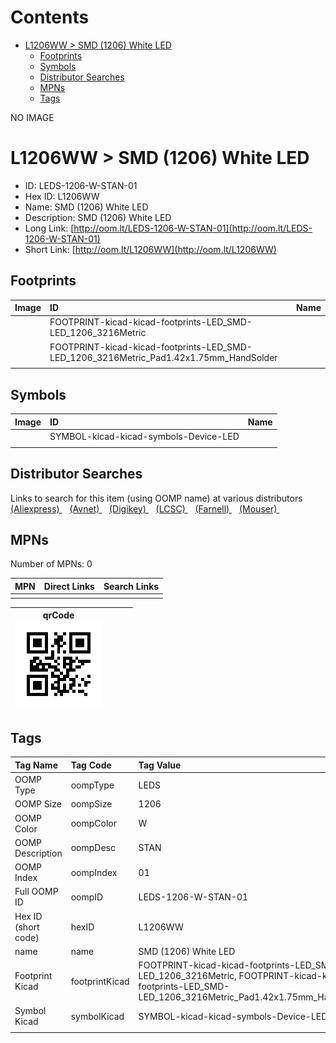 



Contents
========

* [L1206WW > SMD (1206) White LED](#l1206ww--smd-1206-white-led)
	* [Footprints](#footprints)
	* [Symbols](#symbols)
	* [Distributor Searches](#distributor-searches)
	* [MPNs](#mpns)
	* [Tags](#tags)
  
NO IMAGE  
# L1206WW > SMD (1206) White LED

- ID: LEDS-1206-W-STAN-01
- Hex ID: L1206WW
- Name: SMD (1206) White LED
- Description: SMD (1206) White LED
- Long Link: [http://oom.lt/LEDS-1206-W-STAN-01](http://oom.lt/LEDS-1206-W-STAN-01)
- Short Link: [http://oom.lt/L1206WW](http://oom.lt/L1206WW)

## Footprints
  

|Image|ID|Name|
| :--- | :--- | :--- |
||FOOTPRINT-kicad-kicad-footprints-LED_SMD-LED_1206_3216Metric||
||FOOTPRINT-kicad-kicad-footprints-LED_SMD-LED_1206_3216Metric_Pad1.42x1.75mm_HandSolder||
||||

## Symbols
  

|Image|ID|Name|
| :--- | :--- | :--- |
|![]()|SYMBOL-kicad-kicad-symbols-Device-LED||
||||

## Distributor Searches
  
Links to search for this item (using OOMP name) at various distributors  
[(Aliexpress) ](https://www.aliexpress.com/wholesale?SearchText=1117SMD+1206+White+LED)&nbsp;&nbsp;&nbsp;[(Avnet) ](https://www.avnet.com/shop/us/search/SMD+1206+White+LED)&nbsp;&nbsp;&nbsp;[(Digikey) ](https://www.digikey.co.uk/en/products/result?s=SMD+1206+White+LED)&nbsp;&nbsp;&nbsp;[(LCSC) ](https://www.lcsc.com/search?q=SMD+1206+White+LED)&nbsp;&nbsp;&nbsp;[(Farnell) ](https://uk.farnell.com/search?st=SMD+1206+White+LED)&nbsp;&nbsp;&nbsp;[(Mouser) ](https://www.mouser.com/c/?q=SMD+1206+White+LED)&nbsp;&nbsp;&nbsp;
## MPNs
  
Number of MPNs: 0  

|MPN|Direct Links|Search Links|
| :--- | :--- | :--- |
||||
  

|qrCode<br>[![](https://raw.githubusercontent.com/oomlout/oomlout_OOMP_parts_V2/main/LEDS/1206/W/STAN/01/qrCode_140.png)](https://github.com/oomlout/oomlout_OOMP_parts_V2/tree/main/LEDS/1206/W/STAN/01/qrCode.png)||||
| :---: | :---: | :---: | :---: |

## Tags
  

|Tag Name|Tag Code|Tag Value|
| :--- | :--- | :--- |
|OOMP Type|oompType|LEDS|
|OOMP Size|oompSize|1206|
|OOMP Color|oompColor|W|
|OOMP Description|oompDesc|STAN|
|OOMP Index|oompIndex|01|
|Full OOMP ID|oompID|LEDS-1206-W-STAN-01|
|Hex ID (short code)|hexID|L1206WW|
|name|name|SMD (1206) White LED|
|Footprint Kicad|footprintKicad|FOOTPRINT-kicad-kicad-footprints-LED_SMD-LED_1206_3216Metric, FOOTPRINT-kicad-kicad-footprints-LED_SMD-LED_1206_3216Metric_Pad1.42x1.75mm_HandSolder|
|Symbol Kicad|symbolKicad|SYMBOL-kicad-kicad-symbols-Device-LED|
||||
